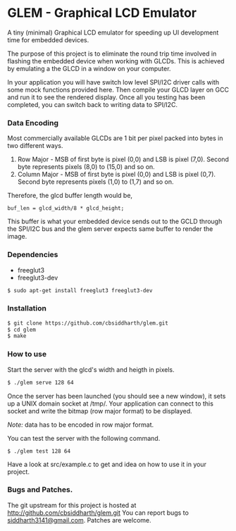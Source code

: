 # GLEM - Graphical LCD Emulator

A tiny (minimal) Graphical LCD emulator for speeding up UI development time for  embedded devices.

The purpose of this project is to eliminate the round trip time involved in flashing
the embedded device when working with GLCDs. This is achieved by emulating a the GLCD in a window
on your computer.

In your application you will have switch low level SPI/I2C driver calls with some mock functions
provided here. Then compile your GLCD layer on GCC and run it to see the rendered display. Once
all you testing has been completed, you can switch back to writing data to SPI/I2C.

### Data Encoding

Most commercially available GLCDs are 1 bit per pixel packed into bytes in two different ways.
1. Row Major - MSB of first byte is pixel (0,0) and LSB is pixel (7,0). Second byte represents pixels
(8,0) to (15,0) and so on.
2. Column Major - MSB of first byte is pixel (0,0) and LSB is pixel (0,7). Second byte represents
pixels (1,0) to (1,7) and so on.


Therefore, the glcd buffer length would be,
```
buf_len = glcd_width/8 * glcd_height;
```

This buffer is what your embedded device sends out to the GCLD through the SPI/I2C bus and the glem server
expects same buffer to render the image.

### Dependencies
* freeglut3
* freeglut3-dev
```sh
$ sudo apt-get install freeglut3 freeglut3-dev
```

### Installation
```sh
$ git clone https://github.com/cbsiddharth/glem.git
$ cd glem
$ make
```

### How to use


Start the server with the glcd's width and heigth in pixels. 

```sh
$ ./glem serve 128 64
```

Once the server has been launched (you should see a new window), it sets up a UNIX domain socket
at /tmp/. Your application can connect to this socket and write the bitmap (row major format) to
be displayed. 

*Note:* data has to be encoded in row major format.

You can test the server with the following command.
```
$ ./glem test 128 64
```

Have a look at src/example.c to get and idea on how to use it in your project.

### Bugs and Patches.

The git upstream for this project is hosted at http://github.com/cbsiddharth/glem.git
You can report bugs to siddharth3141@gmail.com. Patches are welcome.
